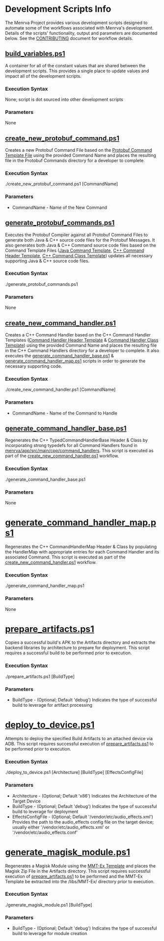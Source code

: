 # Development Scripts Info
The Menrva Project provides various development scripts designed to automate some of the workflows associated with Menrva's development.  Details of the scripts' functionality, output and parameters are documented below.  See the [CONTRIBUTING](CONTRIBUTING.md) document for workflow details.

## [build_variables.ps1](scripts/build_variables.ps1)
A container for all of the constant values that are shared between the development scripts.  This provides a single place to update values and impact all of the development scripts.

### Execution Syntax
None; script is dot sourced into other development scripts

### Parameters
None

## [create_new_protobuf_command.ps1](scripts/create_new_protobuf_command.ps1)
Creates a new Protobuf Command File based on the [Protobuf Command Template File](menrva/app/src/main/templates/ProtobufCommand.proto.template) using the provided Command Name and places the resulting file in the Protobuf Commands directory for a developer to complete.

### Execution Syntax
./create_new_protobuf_command.ps1 [CommandName]

### Parameters
* CommandName - Name of the New Command

## [generate_protobuf_commands.ps1](scripts/generate_protobuf_commands.ps1)
Executes the Protobuf Compiler against all Protobuf Command Files to generate both Java & C++ source code files for the Protobuf Messages.  It also generates both Java & C++ Command source code files based on the Command Template Files ([Java Command Template](menrva/app/src/main/templates/CommandClass.java.template), [C++ Command Header Template](menrva/app/src/main/templates/CommandClass.h.template), [C++ Command Class Template](menrva/app/src/main/templates/CommandClass.cpp.template)) updates all necessary supporting Java & C++ source code files.

### Execution Syntax
./generate_protobuf_commands.ps1

### Parameters
None

## [create_new_command_handler.ps1](scripts/create_new_command_handler.ps1)
Creates a C++ Command Handler based on the C++ Command Handler Templates ([Command Handler Header Template](menrva/app/src/main/templates/CommandHandler.h.template) & [Command Handler Class Template](menrva/app/src/main/templates/CommandHandler.cpp.template)) using the provided Command Name and places the resulting file in the C++ Command Handlers directory for a developer to complete.  It also executes the [generate_command_handler_base.ps1](scripts/generate_command_handler_base.ps1) & [generate_command_handler_map.ps1](scripts/generate_command_handler_map.ps1) scripts in order to generate the necessary supporting code.

### Execution Syntax
./create_new_command_handler.ps1 [CommandName]

### Parameters
* CommandName - Name of the Command to Handle

## [generate_command_handler_base.ps1](scripts/generate_command_handler_base.ps1)
Regenerates the C++ TypedCommandHandlerBase Header & Class by incorporating strong typedefs for all Command Handlers found in [menrva/app/src/main/cpp/command_handlers](menrva/app/src/main/cpp/command_handlers).  This script is executed as part of the [create_new_command_handler.ps1](scripts/create_new_command_handler.ps1) workflow.

### Execution Syntax
./generate_command_handler_base.ps1

### Parameters
None

# [generate_command_handler_map.ps1](scripts/generate_command_handler_map.ps1)
Regenerates the C++ CommandHandlerMap Header & Class by populating the HandlerMap with appropriate entries for each Command Handler and its associated Command.  This script is executed as part of the [create_new_command_handler.ps1](scripts/create_new_command_handler.ps1) workflow.

### Execution Syntax
./generate_command_handler_map.ps1

### Parameters
None

# [prepare_artifacts.ps1](scripts/prepare_artifacts.ps1)
Copies a successful build's APK to the Artifacts directory and extracts the backend libraries by architecture to prepare for deployment.  This script requires a successful build to be performed prior to execution.

### Execution Syntax
./prepare_artifacts.ps1 [BuildType]

### Parameters
* BuildType - (Optional; Default 'debug') Indicates the type of successful build to leverage for artifact processing

# [deploy_to_device.ps1](scripts/deploy_to_device.ps1)
Attempts to deploy the specified Build Artifacts to an attached device via ADB.  This script requires successful execution of [prepare_artifacts.ps1](scripts/prepare_artifacts.ps1) to be performed prior to execution.

### Execution Syntax
./deploy_to_device.ps1 [Architecture] [BuildType] [EffectsConfigFile]

### Parameters
* Architecture - (Optional; Default 'x86') Indicates the Architecture of the Target Device
* BuildType - (Optional; Default 'debug') Indicates the type of successful build to leverage for deployment
* EffectsConfigFile - (Optional; Default '/vendor/etc/audio_effects.xml') Provides the path to the audio_effects config file on the target device; usually either '/vendor/etc/audio_effects.xml' or '/vendor/etc/audio_effects.conf'

# [generate_magisk_module.ps1](scripts/generate_magisk_module.ps1)
Regenerates a Magisk Module using the [MMT-Ex Template](https://github.com/Zackptg5/MMT-Extended) and places the Magisk Zip File in the Artifacts directory.  This script requires successful execution of [prepare_artifacts.ps1](scripts/prepare_artifacts.ps1) to be performed and the MMT-Ex Template be extracted into the /libs/MMT-Ex/ directory prior to execution.

### Execution Syntax
./generate_magisk_module.ps1 [BuildType]

### Parameters
* BuildType - (Optional; Default 'debug') Indicates the type of successful build to leverage for module creation